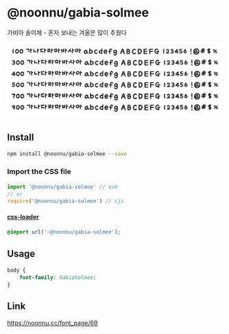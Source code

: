 # @noonnu/gabia-solmee

가비아 솔미체 - 혼자 보내는 겨울은 많이 추웠다

![example](./example.png)

## Install

```bash
npm install @noonnu/gabia-solmee --save
```

### Import the CSS file

```js
import '@noonnu/gabia-solmee' // esm
// or
require('@noonnu/gabia-solmee') // cjs
```

#### [css-loader](https://github.com/webpack-contrib/css-loader)

```css
@import url('~@noonnu/gabia-solmee');
```

## Usage

```css
body {
    font-family: GabiaSolmee;
}
```

## Link

https://noonnu.cc/font_page/69
